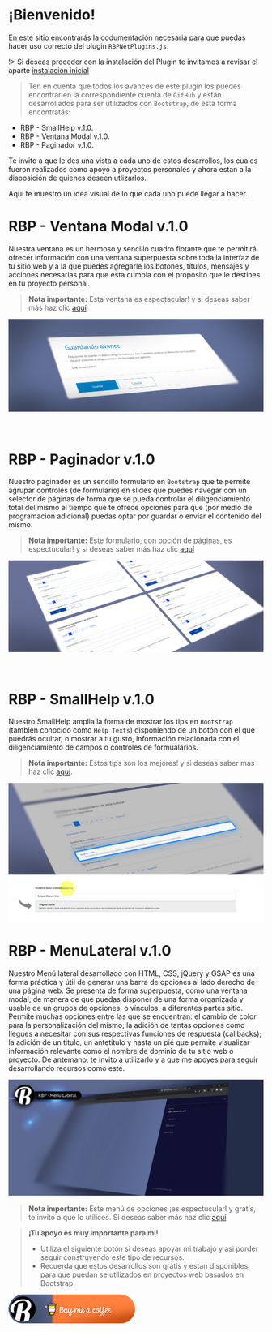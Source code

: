 # ¡Bienvenido!
En este sitio encontrarás la codumentación necesaria para que puedas hacer uso correcto del plugin <code>RBPNetPlugins.js</code>.

!> Si deseas proceder con la instalación del Plugin te invitamos a revisar el aparte [instalación inicial](primeros_pasos.md)

> Ten en cuenta que todos los avances de este plugin los puedes encontrar en la correspondiente cuenta de <code>GitHub</code> y estan desarrollados para ser utilizados con <code>Bootstrap</code>, de esta forma encontratás:

* RBP - SmallHelp v.1.0.
* RBP - Ventana Modal v.1.0.
* RBP - Paginador v.1.0.

Te invito a que le des una vista a cada uno de estos desarrollos, los cuales fueron realizados como apoyo a proyectos  personales y ahora estan a la disposición de quienes deseen utlizarlos.

Aquí te muestro un idea visual de lo que cada uno puede llegar a hacer.

# RBP - Ventana Modal v.1.0 

Nuestra ventana es un hermoso y sencillo cuadro flotante que te permitirá ofrecer información con una ventana superpuesta sobre toda la interfaz de tu sitio web y a la que puedes agregarle los botones, títulos, mensajes y acciones necesarias para que esta cumpla con el proposito que le destines en tu proyecto personal.

> <b>Nota importante:</b> Esta ventana es espectacular! y si deseas saber más haz clic [aquí](rbp_ventana_modal.md)

<img src="_media/rbp-ventana-modal-banner.png"/>
<br><br><br>

# RBP - Paginador v.1.0

Nuestro paginador es un sencillo formulario en <code>Bootstrap</code> que te permite agrupar controles (de formulario) en slides que puedes navegar con un selector de páginas de forma que se pueda controlar el diligenciamiento total del mismo al tiempo que te ofrece opciones para que (por medio de programación adicional) puedas optar por guardar o enviar el contenido del mismo.

> <b>Nota importante:</b> Este formulario, con opción de páginas, es espectucular! y si deseas saber más haz clic [aquí](rbp_paginador.md)

<img src="_media/rbp-paginador-banner.png"/>
<br><br><br>

# RBP - SmallHelp v.1.0

Nuestro SmallHelp amplia la forma de mostrar los tips en <code>Bootstrap</code> (tambien conocido como <code>Help Texts</code>) disponiendo de un botón con el que puedrás ocultar, o mostrar a tu gusto, información relacionada con el diligenciamiento de campos o controles de formualarios.

> <b>Nota importante:</b> Estos tips son los mejores! y si deseas saber más haz clic [aquí](rbp_small_help.md).

<img src="_media/small-help-banner.png"/>

<img src="_media/small-help-ejemplo.png"/>


# RBP - MenuLateral v.1.0

Nuestro Menú lateral desarrollado con HTML, CSS, jQuery y GSAP es una forma práctica y útil de generar una barra de opciones al lado derecho de una página web. Se presenta de forma superpuesta, como una ventana modal, de manera de que puedas disponer de una forma organizada y usable de un grupos de opciones, o vínculos, a diferentes partes sitio. Permite muchas opciones entre las que se encuentran: el cambio de color para la personalización del mismo; la adición de tantas opciones como llegues a necesitar con sus respectivas funciones de respuesta (callbacks); la adición de un titulo; un antetitulo y hasta un pié que permite visualizar información relevante como el nombre de dominio de tu sitio web o proyecto. De antemano, te invito a utilizarlo y a que me apoyes para seguir desarrollando recursos como este. 

<img src="_media/menu-lateral/rbp-menu-lateral-banner.png"/>

> <b>Nota importante:</b> Este menú de opciones ¡es espectucular! y gratís, te invito a que lo utilices. Si deseas saber más haz clic [aquí](rbp_paginador.md)




> <b>¡Tu apoyo es muy importante para mi!</b><br>
> * Utiliza el siguiente botón si deseas apoyar mi trabajo y asi porder seguir construyendo este tipo de recursos. 
> * Recuerda que estos desarrollos son grátis y estan disponibles para que puedan se utilizados en proyectos web basados en Bootstrap. 

<a target="_blank" href="https://www.buymeacoffee.com/rafaelblanco">![Buy me a Coffe!](_media/BuyMeACoffe-02.png)</a>